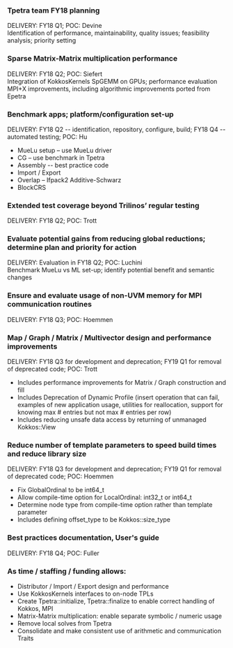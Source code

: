 ### Tpetra team FY18 planning
DELIVERY:  FY18 Q1; POC: Devine  
Identification of performance, maintainability, quality issues; feasibility analysis; priority setting
### Sparse Matrix-Matrix multiplication performance 
DELIVERY:  FY18 Q2; POC: Siefert  
Integration of KokkosKernels SpGEMM on GPUs; performance evaluation
MPI+X improvements, including algorithmic improvements ported from Epetra 
### Benchmark apps; platform/configuration set-up
DELIVERY:  FY18 Q2 -- identification, repository, configure, build; FY18 Q4 -- automated testing; POC: Hu  
* MueLu setup – use MueLu driver  
* CG – use benchmark in Tpetra   
* Assembly -- best practice code  
* Import / Export  
* Overlap – Ifpack2 Additive-Schwarz  
* BlockCRS  
### Extended test coverage beyond Trilinos’ regular testing
DELIVERY: FY18 Q2;  POC:  Trott  
### Evaluate potential gains from reducing global reductions; determine plan and priority for action
DELIVERY:  Evaluation in FY18 Q2; POC: Luchini  
Benchmark MueLu vs ML set-up; identify potential benefit and semantic changes
### Ensure and evaluate usage of non-UVM memory for MPI communication routines
DELIVERY:  FY18 Q3; POC:  Hoemmen  
### Map / Graph / Matrix / Multivector design and performance improvements
DELIVERY:  FY18 Q3 for development and deprecation; FY19 Q1 for removal of deprecated code; POC: Trott  
* Includes performance improvements for Matrix / Graph construction and fill  
* Includes Deprecation of Dynamic Profile (insert operation that can fail, examples of new application usage, utilities for reallocation, support for knowing max # entries but not max # entries per row)  
* Includes reducing unsafe data access by returning of unmanaged Kokkos::View  
### Reduce number of template parameters to speed build times and reduce library size
DELIVERY:  FY18 Q3 for development and deprecation; FY19 Q1 for removal of deprecated code; POC: Hoemmen  
* Fix GlobalOrdinal to be int64_t  
* Allow compile-time option for LocalOrdinal:  int32_t or int64_t  
* Determine node type from compile-time option rather than template parameter  
* Includes defining offset_type to be Kokkos::size_type  
### Best practices documentation, User's guide
DELIVERY:  FY18 Q4; POC:  Fuller  
### As time / staffing / funding allows:  
* Distributor / Import / Export design and performance  
* Use KokkosKernels interfaces to on-node TPLs 
* Create Tpetra::initialize, Tpetra::finalize to enable correct handling of Kokkos, MPI 
* Matrix-Matrix multiplication:  enable separate symbolic / numeric usage
* Remove local solves from Tpetra 
* Consolidate and make consistent use of arithmetic and communication Traits

